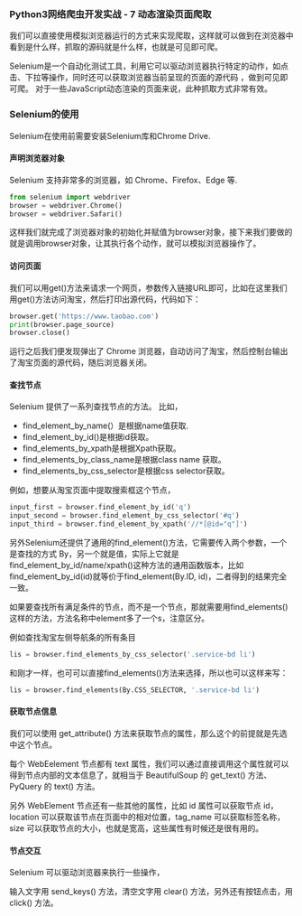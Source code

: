 ### **Python3网络爬虫开发实战 - 7 动态渲染页面爬取**

我们可以直接使用模拟浏览器运行的方式来实现爬取，这样就可以做到在浏览器中看到是什么样，抓取的源码就是什么样，也就是可见即可爬。

Selenium是一个自动化测试工具，利用它可以驱动浏览器执行特定的动作，如点击、下拉等操作，同时还可以获取浏览器当前呈现的页面的源代码 ，做到可见即可爬。 对于一些JavaScript动态渲染的页面来说，此种抓取方式非常有效。

### Selenium的使用

Selenium在使用前需要安装Selenium库和Chrome Drive.

#### 声明浏览器对象

Selenium 支持非常多的浏览器，如 Chrome、Firefox、Edge 等. 


```Python
from selenium import webdriver
browser = webdriver.Chrome()
browser = webdriver.Safari()
```

这样我们就完成了浏览器对象的初始化并赋值为browser对象，接下来我们要做的就是调用browser对象，让其执行各个动作，就可以模拟浏览器操作了。

#### 访问页面

我们可以用<C>get()</C>方法来请求一个网页，参数传入链接URL即可，比如在这里我们用<C>get()</C>方法访问淘宝，然后打印出源代码，代码如下：

```python
browser.get('https://www.taobao.com')
print(browser.page_source)
browser.close()
```

运行之后我们便发现弹出了 Chrome 浏览器，自动访问了淘宝，然后控制台输出了淘宝页面的源代码，随后浏览器关闭。


#### 查找节点

Selenium 提供了一系列查找节点的方法。 比如，

* <C>find_element_by_name(）</C>是根据<C>name</C>值获取.
* <C>find_element_by_id()</C>是根据<C>id</C>获取。
* <C>find_elements_by_xpath</C>是根据Xpath获取。
* <C>find_elements_by_class_name</C>是根据class name 获取。
* <C>find_elements_by_css_selector</C>是根据css selector获取。

例如，想要从淘宝页面中提取搜索框这个节点，

```python
input_first = browser.find_element_by_id('q')
input_second = browser.find_element_by_css_selector('#q')
input_third = browser.find_element_by_xpath('//*[@id="q"]')
```

另外Selenium还提供了通用的<C>find_element()</C>方法，它需要传入两个参数，一个是查找的方式 <C>By</C>，另一个就是值，实际上它就是<C>find_element_by_id/name/xpath()</C>这种方法的通用函数版本，比如<C>find_element_by_id(id)</C>就等价于<C>find_element(By.ID, id)</C>，二者得到的结果完全一致。

如果要查找所有满足条件的节点，而不是一个节点，那就需要用<C>find_elements()</C>这样的方法，方法名称中element多了一个s，注意区分。

例如查找淘宝左侧导航条的所有条目

```python
lis = browser.find_elements_by_css_selector('.service-bd li')
```

和刚才一样，也可可以直接<C>find_elements()</C>方法来选择，所以也可以这样来写：

```python
lis = browser.find_elements(By.CSS_SELECTOR, '.service-bd li')
```


#### 获取节点信息

我们可以使用 get_attribute() 方法来获取节点的属性，那么这个的前提就是先选中这个节点。

每个 WebEelement 节点都有 text 属性，我们可以通过直接调用这个属性就可以得到节点内部的文本信息了，就相当于 BeautifulSoup 的 get_text() 方法、PyQuery 的 text() 方法。

另外 WebElement 节点还有一些其他的属性，比如 id 属性可以获取节点 id，location 可以获取该节点在页面中的相对位置，tag_name 可以获取标签名称，size 可以获取节点的大小，也就是宽高，这些属性有时候还是很有用的。


#### 节点交互

Selenium 可以驱动浏览器来执行一些操作，
     
输入文字用 send_keys() 方法，清空文字用 clear() 方法，另外还有按钮点击，用 click() 方法。